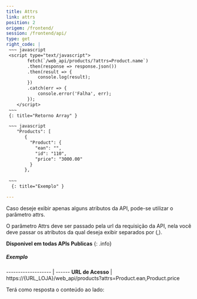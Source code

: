 ```yaml
---
title: Attrs
link: attrs
position: 2
origem: /frontend/ 
session: /frontend/api/
type: get 
right_code: |
 ~~~ javascript
 <script type="text/javascript"> 
        fetch(`/web_api/products/?attrs=Product.name`)
        .then(response => response.json())
        .then(result => {
            console.log(result);
        })
        .catch(err => {
            console.error('Falha', err);
        });
    </script>
 ~~~
 {: title="Retorno Array" }

 ~~~ javascript
    "Products": [
       {
         "Product": {
           "ean": "",
           "id": "110",
           "price": "3000.00"
         }
       },
    
 ~~~
  {: title="Exemplo" }

---
```



Caso deseje exibir apenas alguns atributos da API, pode-se utilizar o parâmetro attrs.

O parâmetro Attrs deve ser passado pela url da requisição da API, nela você deve passar os atributos da qual deseja exibir separados por (,).

**Disponivel em todas APIs Publicas**
{: .info}

##### Exemplo

------------------- | ------
**URL de Acesso** |	https://{URL_LOJA}/web_api/products?attrs=Product.ean,Product.price

Terá como resposta o conteúdo ao lado:

